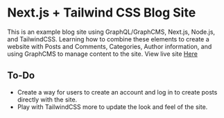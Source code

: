 # Next.js + Tailwind CSS Blog Site

This is an example blog site using GraphQL/GraphCMS, Next.js, Node.js, and TailwindCSS. Learning how to combine these elements to create a website with Posts and Comments, Categories, Author information, and using GraphCMS to manage content to the site. View live site [Here](https://cms-blog-khaki.vercel.app/)

## To-Do
- Create a way for users to create an account and log in to create posts directly with the site. 
- Play with TailwindCSS more to update the look and feel of the site.


